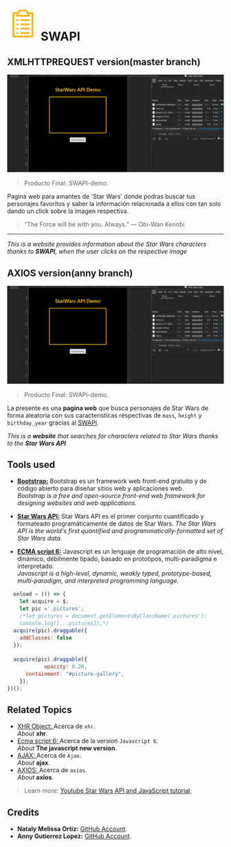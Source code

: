 # ![icon-document](https://github.com/Gloper98/Cifrado-cesar-/raw/master/assets/images/icon-document.png "document") SWAPI

## XMLHTTPREQUEST version(master branch)
![star-wars-demo](https://raw.githubusercontent.com/Nathoriz/api-swapi/anny/public/assets/img/star.gif "star-wars-demo")
>Producto Final: SWAPI-demo.

Pagina web para amantes de 'Star Wars' donde podras buscar tus personajes favoritos y saber la información relacionada a ellos con tan solo dando un click sobre la imagen respectiva.

>  “The Force will be with you. Always.” 
>                    — Obi-Wan Kenobi

***

_This is a website provides information about the Star Wars characters thanks to **SWAPI**, when the user clicks on the respective image_

## AXIOS version(anny branch)
![star-wars-demo](https://raw.githubusercontent.com/Nathoriz/api-swapi/anny/public/assets/img/star.gif "star-wars-demo")
>Producto Final: SWAPI-demo.

La presente es una **pagina web** que busca personajes de Star Wars de forma aleatoria con sus caracteristicas respectivas de `mass`, `height` y `birthday_year` gracias al [SWAPI](https://swapi.co/).  

_This is a **website** that searches for characters related to Star Wars thanks to the **Star Wars API**_

## Tools used

* **[Bootstrap:](http://getbootstrap.com/docs/3.3/)** 
  Bootstrap es un framework web front-end gratuito y de código abierto para diseñar sitios web y aplicaciones web.  
  _Bootstrap is a free and open-source front-end web framework for designing websites and web applications._  
	
* **[Star Wars API:](https://developer.nytimes.com/)** 
  Star Wars API es el primer conjunto cuantificado y formateado programáticamente de datos de Star Wars.
  _The Star Wars API is the world's first quantified and programmatically-formatted set of Star Wars data._  

* **[ECMA script 6:](http://es6-features.org/#Constants)** 
  Javascript es un lenguaje de programación de alto nivel, dinámico, débilmente tipado, basado en prototipos, multi-paradigma e interpretado.  
  _Javascript is a high-level, dynamic, weakly typed, prototype-based, multi-paradigm, and interpreted programming language._  
```javascript
  onload = (() => {
	let acquire = $;
	let pic ='.pictures';
	/*let pictures = document.getElementsByClassName('pictures');
	console.log([...pictures]);*/
  acquire(pic).draggable({
    addClasses: false
  });

  acquire(pic).draggable({
			opacity: 0.20,
      containment: "#picture-gallery",
    });
})();

```

## Related Topics

* [XHR Object: ](https://developer.mozilla.org/es/docs/Web/API/XMLHttpRequest)Acerca de `xhr`.  
  _About_ **xhr**.
* [Ecma script 6: ](http://es6-features.org/#Constants)Acerca de la version `Javascript 6`.  
  _About_ **The javascript new version**.
* [AJAX: ](https://www.w3schools.com/xml/ajax_intro.asp)Acerca de `Ajax`.  
  _About_ **ajax**.
* [AXIOS: ](https://cdnjs.com/libraries/axios)Acerca de `axios`.  
  _About_ **axios**.

>Learn more: [Youtube Star Wars API and JavaScript tutorial](https://www.youtube.com/watch?v=cw-B-fxBcRg);

## Credits

* **Nataly Melissa Ortiz:** [GitHub Account](https://github.com/Nathoriz).
* **Anny Gutierrez Lopez:** [GitHub Account](https://github.com/Gloper98).
